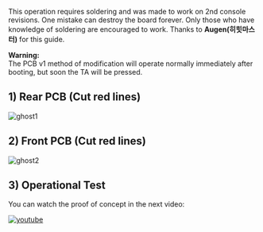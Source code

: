 This operation requires soldering and was made to work on 2nd console revisions. One mistake can destroy the board forever. Only those who have knowledge of soldering are encouraged to work. Thanks to **Augen(히힛마스터)** for this guide.

**Warning:**\
The PCB v1 method of modification will operate normally immediately after booting, but soon the TA will be pressed.

## 1) Rear PCB (Cut red lines)
![ghost1](https://user-images.githubusercontent.com/16083854/58898332-5dfdb500-86c8-11e9-93ae-0ebd0f16d7bf.jpeg)

## 2) Front PCB (Cut red lines)
![ghost2](https://user-images.githubusercontent.com/16083854/58898334-5dfdb500-86c8-11e9-851a-a440b5728214.jpeg)

## 3) Operational Test

You can watch the proof of concept in the next video:

[![youtube](https://user-images.githubusercontent.com/16083854/58898684-1d526b80-86c9-11e9-80c1-fd3dc1e2aea2.png)](https://www.youtube.com/watch?v=p2RPLJz6pns)